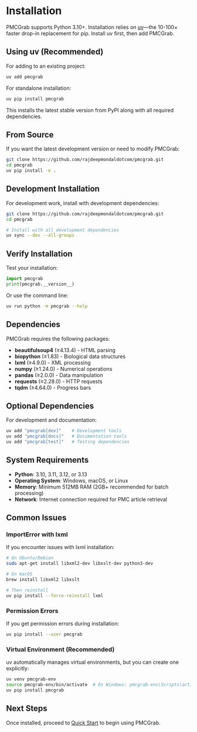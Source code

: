 # Installation

PMCGrab supports Python 3.10+. Installation relies on [uv](https://github.com/astral-sh/uv)—the 10-100× faster drop-in replacement for pip. Install uv first, then add PMCGrab.

## Using uv (Recommended)

For adding to an existing project:

```bash
uv add pmcgrab
```

For standalone installation:

```bash
uv pip install pmcgrab
```

This installs the latest stable version from PyPI along with all required dependencies.

## From Source

If you want the latest development version or need to modify PMCGrab:

```bash
git clone https://github.com/rajdeepmondaldotcom/pmcgrab.git
cd pmcgrab
uv pip install -e .
```

## Development Installation

For development work, install with development dependencies:

```bash
git clone https://github.com/rajdeepmondaldotcom/pmcgrab.git
cd pmcgrab

# Install with all development dependencies
uv sync --dev --all-groups
```

## Verify Installation

Test your installation:

```python
import pmcgrab
print(pmcgrab.__version__)
```

Or use the command line:

```bash
uv run python -m pmcgrab --help
```

## Dependencies

PMCGrab requires the following packages:

- **beautifulsoup4** (≥4.13.4) - HTML parsing
- **biopython** (≥1.83) - Biological data structures
- **lxml** (≥4.9.0) - XML processing
- **numpy** (≥1.24.0) - Numerical operations
- **pandas** (≥2.0.0) - Data manipulation
- **requests** (≥2.28.0) - HTTP requests
- **tqdm** (≥4.64.0) - Progress bars

## Optional Dependencies

For development and documentation:

```bash
uv add "pmcgrab[dev]"    # Development tools
uv add "pmcgrab[docs]"   # Documentation tools
uv add "pmcgrab[test]"   # Testing dependencies
```

## System Requirements

- **Python**: 3.10, 3.11, 3.12, or 3.13
- **Operating System**: Windows, macOS, or Linux
- **Memory**: Minimum 512MB RAM (2GB+ recommended for batch processing)
- **Network**: Internet connection required for PMC article retrieval

## Common Issues

### ImportError with lxml

If you encounter issues with lxml installation:

```bash
# On Ubuntu/Debian
sudo apt-get install libxml2-dev libxslt-dev python3-dev

# On macOS
brew install libxml2 libxslt

# Then reinstall
uv pip install --force-reinstall lxml
```

### Permission Errors

If you get permission errors during installation:

```bash
uv pip install --user pmcgrab
```

### Virtual Environment (Recommended)

uv automatically manages virtual environments, but you can create one explicitly:

```bash
uv venv pmcgrab-env
source pmcgrab-env/bin/activate  # On Windows: pmcgrab-env\Scripts\activate
uv pip install pmcgrab
```

## Next Steps

Once installed, proceed to [Quick Start](quick-start.md) to begin using PMCGrab.
